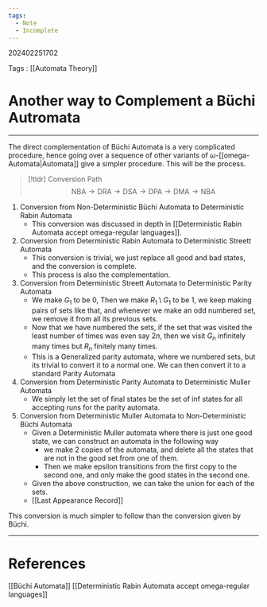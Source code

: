 ```yaml
---
tags:
  - Note
  - Incomplete
---
```

202402251702

Tags : [[Automata Theory]]
# Another way to Complement a Büchi Autromata
---
The direct complementation of Büchi Automata is a very complicated procedure, hence going over a sequence of other variants of $\omega$-[[omega-Automata|Automata]] give a simpler procedure. This will be the process.

>[!tldr] Conversion Path
>$$
>\text{NBA} \to \text{DRA} \to \text{DSA} \to \text{DPA} \to \text{DMA} \to \text{NBA}
>$$

1. Conversion from Non-Deterministic Büchi Automata to Deterministic Rabin Automata 
	- This conversion was discussed in depth in [[Deterministic Rabin Automata accept omega-regular languages]].
2.  Conversion from Deterministic Rabin Automata to Deterministic Streett Automata
	- This conversion is trivial, we just replace all good and bad states, and the conversion is complete.
	- This process is also the complementation.
3. Conversion from Deterministic Streett Automata to Deterministic Parity Automata
	- We make $G_1$ to be $0$, Then we make $R_1\setminus G_1$ to be 1, we keep making pairs of sets like that, and whenever we make an odd numbered set, we remove it from all its previous sets.
	- Now that we have numbered the sets, if the set that was visited the least number of times was even say $2n$, then we visit $G_n$ infinitely many times but $R_n$ finitely many times.
	- This is a Generalized parity automata, where we numbered sets, but its trivial to convert it to a normal one. We can then convert it to a standard Parity Automata
1. Conversion from Deterministic Parity Automata to Deterministic Muller Automata 
	- We simply let the set of final states be the set of inf states for all accepting runs for the parity automata.
1. Conversion from Deterministic Muller Automata to Non-Deterministic Büchi Automata
	-  Given a Deterministic Muller automata where there is just one good state, we can construct an automata in the following way
		- we make 2 copies of the automata, and delete all the states that are not in the good set from one of them.
		- Then we make epsilon transitions from the first copy to the second one, and only make the good states in the second one.
	- Given the above construction, we can take the union for each of the sets.
	- [[Last Appearance Record]]

This conversion is much simpler to follow than the conversion given by Büchi.

---
# References
[[Büchi Automata]]
[[Deterministic Rabin Automata accept omega-regular languages]]